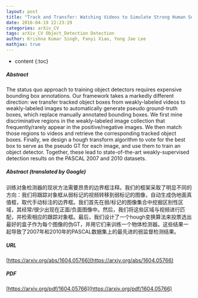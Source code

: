 ```yaml
---
layout: post
title: "Track and Transfer: Watching Videos to Simulate Strong Human Supervision for Weakly-Supervised Object Detection"
date: 2016-04-19 22:23:29
categories: arXiv_CV
tags: arXiv_CV Object_Detection Detection
author: Krishna Kumar Singh, Fanyi Xiao, Yong Jae Lee
mathjax: true
---
```


* content
{:toc}

##### Abstract
The status quo approach to training object detectors requires expensive bounding box annotations. Our framework takes a markedly different direction: we transfer tracked object boxes from weakly-labeled videos to weakly-labeled images to automatically generate pseudo ground-truth boxes, which replace manually annotated bounding boxes. We first mine discriminative regions in the weakly-labeled image collection that frequently/rarely appear in the positive/negative images. We then match those regions to videos and retrieve the corresponding tracked object boxes. Finally, we design a hough transform algorithm to vote for the best box to serve as the pseudo GT for each image, and use them to train an object detector. Together, these lead to state-of-the-art weakly-supervised detection results on the PASCAL 2007 and 2010 datasets.

##### Abstract (translated by Google)
训练对象检测器的现状方法需要昂贵的边界框注释。我们的框架采取了明显不同的方向：我们将跟踪对象框从弱标记的视频转移到弱标记的图像，自动生成伪地面真值框，取代手动标注的边界框。我们首先在弱/标记的图像集合中挖掘区别性区域，其经常/很少出现在正面/负面图像中。然后，我们将这些区域与视频进行匹配，并检索相应的跟踪对象框。最后，我们设计了一个hough变换算法来投票选出最好的盒子作为每个图像的伪GT，并用它们来训练一个物体检测器。这些结果一起导致了2007年和2010年的PASCAL数据集上的最先进的弱监督检测结果。

##### URL
[https://arxiv.org/abs/1604.05766](https://arxiv.org/abs/1604.05766)

##### PDF
[https://arxiv.org/pdf/1604.05766](https://arxiv.org/pdf/1604.05766)

